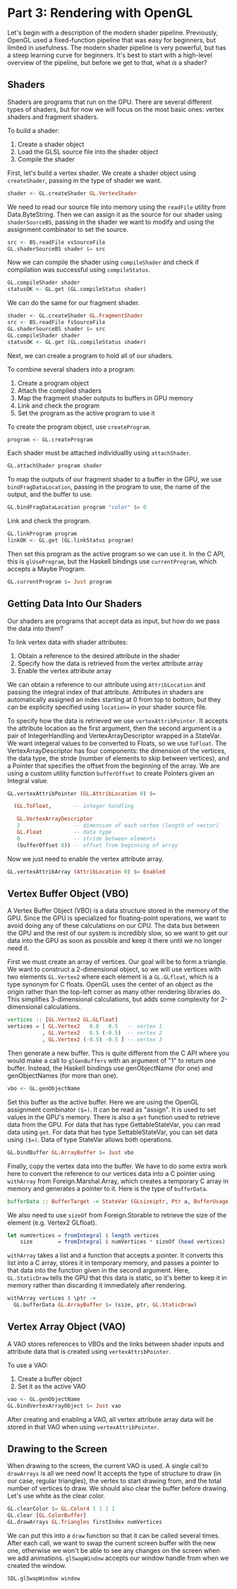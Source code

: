 Part 3: Rendering with OpenGL
=============================

Let's begin with a description of the modern shader pipeline. Previously, OpenGL used a fixed-function pipeline that was easy for beginners, but limited in usefulness. The modern shader pipeline is very powerful, but has a steep learning curve for beginners. It's best to start with a high-level overview of the pipeline, but before we get to that, what *is* a shader?

Shaders
-------

Shaders are programs that run on the GPU. There are several different types of shaders, but for now we will focus on the most basic ones: vertex shaders and fragment shaders.

To build a shader:
1. Create a shader object
2. Load the GLSL source file into the shader object
3. Compile the shader

First, let's build a vertex shader. We create a shader object using `createShader`, passing in the type of shader we want.

```haskell
shader <- GL.createShader GL.VertexShader
```

We need to read our source file into memory using the `readFile` utility from Data.ByteString. Then we can assign it as the source for our shader using `shaderSourceBS`, passing in the shader we want to modify and using the assignment combinator to set the source.

```haskell
src <- BS.readFile vsSourceFile
GL.shaderSourceBS shader $= src
```

Now we can compile the shader using `compileShader` and check if compilation was successful using `compileStatus`.

```haskell
GL.compileShader shader
statusOK <- GL.get (GL.compileStatus shader)
```

We can do the same for our fragment shader.

```haskell
shader <- GL.createShader GL.FragmentShader
src <- BS.readFile fsSourceFile
GL.shaderSourceBS shader $= src
GL.compileShader shader
statusOK <- GL.get (GL.compileStatus shader)
```

Next, we can create a program to hold all of our shaders.

To combine several shaders into a program:
1. Create a program object
2. Attach the compiled shaders
3. Map the fragment shader outputs to buffers in GPU memory
4. Link and check the program
5. Set the program as the active program to use it

To create the program object, use `createProgram`.

```haskell
program <- GL.createProgram
```

Each shader must be attached individuallly using `attachShader`.

```haskell
GL.attachShader program shader
```

To map the outputs of our fragment shader to a buffer in the GPU, we use `bindFragDataLocation`, passing in the program to use, the name of the output, and the buffer to use.

```haskell
GL.bindFragDataLocation program "color" $= 0
```

Link and check the program.

```haskell
GL.linkProgram program
linkOK <- GL.get (GL.linkStatus program)
```

Then set this program as the active program so we can use it. In the C API, this is `glUseProgram`, but the Haskell bindings use `currentProgram`, which accepts a Maybe Program.

```haskell
GL.currentProgram $= Just program
```

Getting Data Into Our Shaders
-----------------------------

Our shaders are programs that accept data as input, but how do we pass the data into them?

To link vertex data with shader attributes:
1. Obtain a reference to the desired attribute in the shader
2. Specify how the data is retrieved from the vertex attribute array
3. Enable the vertex attribute array

We can obtain a reference to our attribute using `AttribLocation` and passing the integral index of that attribute. Attributes in shaders are automatically assigned an index starting at 0 from top to bottom, but they can be explicity specified using `location=` in your shader source file.

To specify how the data is retrieved we use `vertexAttribPointer`. It accepts the attribute location as the first argument, then the second argument is a pair of IntegerHandling and VertexArrayDescriptor wrapped in a StateVar. We want integeral values to be converted to Floats, so we use `ToFloat`. The VertexArrayDescriptor has four components: the dimension of the vertices, the data type, the stride (number of elements to skip between vertices), and a Pointer that specifies the offset from the beginning of the array. We are using a custom utility function `bufferOffset` to create Pointers given an Integral value.

```haskell
GL.vertexAttribPointer (GL.AttribLocation 0) $=

  (GL.ToFloat,       -- integer handling

   GL.VertexArrayDescriptor
   2                 -- dimension of each vertex (length of vector)
   GL.Float          -- data type
   0                 -- stride between elements
   (bufferOffset 0)) -- offset from beginning of array
```

Now we just need to enable the vertex attribute array.

```haskell
GL.vertexAttribArray (AttribLocation 0) $= Enabled
```

Vertex Buffer Object (VBO)
--------------------------

A Vertex Buffer Object (VBO) is a data structure stored in the memory of the GPU. Since the GPU is specialized for floating-point operations, we want to avoid doing any of these calculations on our CPU. The data bus between the GPU and the rest of our system is incredibly slow, so we want to get our data into the GPU as soon as possible and keep it there until we no longer need it.

First we must create an array of vertices. Our goal will be to form a triangle. We want to construct a 2-dimensional object, so we will use vertices with two elements `GL.Vertex2` where each element is a `GL.GLfloat`, which is a type synonym for C floats. OpenGL uses the center of an object as the origin rather than the top-left corner as many other rendering libraries do. This simplifies 3-dimensional calculations, but adds some complexity for 2-dimensional calculations.

```haskell
vertices :: [GL.Vertex2 GL.GLfloat]
vertices = [ GL.Vertex2   0.0   0.5   -- vertex 1
           , GL.Vertex2   0.5 (-0.5)  -- vertex 2
           , GL.Vertex2 (-0.5) -0.5 ] -- vertex 3
```

Then generate a new buffer. This is quite different from the C API where you would make a call to `glGenBuffers` with an argument of "1" to return one buffer. Instead, the Haskell bindings use genObjectName (for one) and genObjectNames (for more than one).

```haskell
vbo <- GL.genObjectName
```

Set this buffer as the active buffer. Here we are using the OpenGL assignment combinator `($=)`. It can be read as "assign". It is used to set values in the GPU's memory. There is also a `get` function used to retrieve data from the GPU. For data that has type GettableStateVar, you can read data using `get`. For data that has type SettableStateVar, you can set data using `($=)`. Data of type StateVar allows both operations.

```haskell
GL.bindBuffer GL.ArrayBuffer $= Just vbo
```

Finally, copy the vertex data into the buffer. We have to do some extra work here to convert the reference to our vertices data into a C pointer using `withArray` from Foreign.Marshal.Array, which creates a temporary C array in memory and generates a pointer to it. Here is the type of `bufferData`.

```haskell
bufferData :: BufferTarget -> StateVar (GLsizeiptr, Ptr a, BufferUsage)
```

We also need to use `sizeOf` from Foreign.Storable to retrieve the size of the element (e.g. Vertex2 GLfloat).

```haskell
let numVertices = fromIntegral $ length vertices
    size        = fromIntegral $ numVertices * sizeOf (head vertices)
```

`withArray` takes a list and a function that accepts a pointer. It converts this list into a C array, stores it in temporary memory, and passes a pointer to that data into the function given in the second argument. Here, `GL.StaticDraw` tells the GPU that this data is static, so it's better to keep it in memory rather than discarding it immediately after rendering.

```haskell
withArray vertices $ \ptr ->
  GL.bufferData GL.ArrayBuffer $= (size, ptr, GL.StaticDraw)
```

Vertex Array Object (VAO)
-------------------------

A VAO stores references to VBOs and the links between shader inputs and attribute data that is created using `vertexAttribPointer`.

To use a VAO:
1. Create a buffer object
2. Set it as the active VAO

```haskell
vao <- GL.genObjectName
GL.bindVertexArrayObject $= Just vao
```

After creating and enabling a VAO, all vertex attribute array data will be stored in that VAO when using `vertexAttribPointer`.

Drawing to the Screen
---------------------

When drawing to the screen, the current VAO is used. A single call to `drawArrays` is all we need now! It accepts the type of structure to draw (in our case, regular triangles), the vertex to start drawing from, and the total number of vertices to draw. We should also clear the buffer before drawing. Let's use white as the clear color.

```haskell
GL.clearColor $= GL.Color4 1 1 1 1
GL.clear [GL.ColorBuffer]
GL.drawArrays GL.Triangles firstIndex numVertices
```

We can put this into a `draw` function so that it can be called several times. After each call, we want to swap the current screen buffer with the new one, otherwise we won't be able to see any changes on the screen when we add animations. `glSwapWindow` accepts our window handle from when we created the window.

```haskell
SDL.glSwapWindow window
```